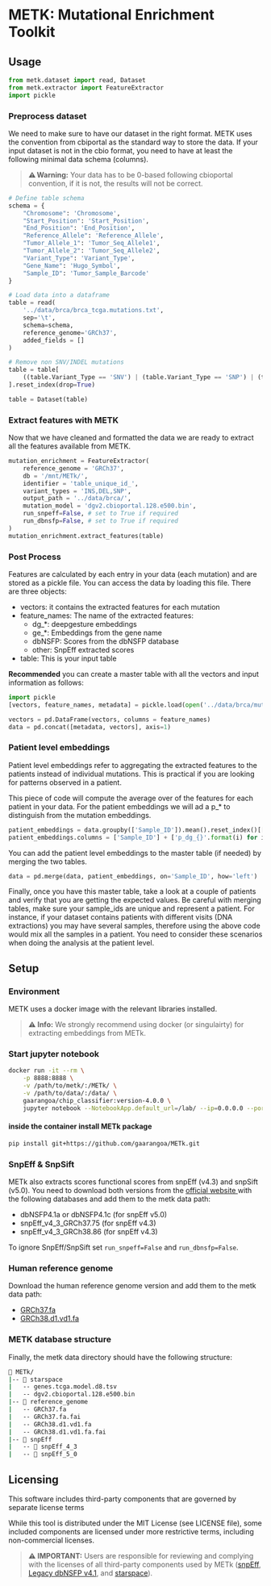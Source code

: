 # METK: Mutational Enrichment Toolkit

## Usage
```python
from metk.dataset import read, Dataset
from metk.extractor import FeatureExtractor
import pickle
```

### Preprocess dataset
We need to make sure to have our dataset in the right format. METK uses the convention from cbiportal as the standard way to store the data. If your input dataset is not in the cbio format, you need to have at least the following minimal data schema (columns). 

>**⚠️ Warning:** Your data has to be 0-based following cbioportal convention, if it is not, the results will not be correct. 

```python 
# Define table schema
schema = {
    "Chromosome": 'Chromosome',
    "Start_Position": 'Start_Position',
    "End_Position": 'End_Position',
    "Reference_Allele": 'Reference_Allele',
    "Tumor_Allele_1": 'Tumor_Seq_Allele1',
    "Tumor_Allele_2": 'Tumor_Seq_Allele2',
    "Variant_Type": 'Variant_Type',
    "Gene_Name": 'Hugo_Symbol',
    "Sample_ID": 'Tumor_Sample_Barcode'
}

# Load data into a dataframe
table = read(
    '../data/brca/brca_tcga.mutations.txt', 
    sep='\t', 
    schema=schema, 
    reference_genome='GRCh37',
    added_fields = []
)

# Remove non SNV/INDEL mutations
table = table[
    ((table.Variant_Type == 'SNV') | (table.Variant_Type == 'SNP') | (table.Variant_Type == 'DEL') | (table.Variant_Type == 'INS'))
].reset_index(drop=True)

table = Dataset(table)
```

### Extract features with METK
Now that  we have cleaned and formatted the data we are ready to extract all the features available from METK.

```python
mutation_enrichment = FeatureExtractor(
    reference_genome = 'GRCh37',
    db = '/mnt/METk/',
    identifier = 'table_unique_id_',
    variant_types = 'INS,DEL,SNP',
    output_path = '../data/brca/',
    mutation_model = 'dgv2.cbioportal.128.e500.bin',
    run_snpeff=False, # set to True if required
    run_dbnsfp=False, # set to True if required
)
mutation_enrichment.extract_features(table)
```

### Post Process 
Features are calculated by each entry in your data (each mutation) and are stored as a pickle file. You can access the 
data by loading this file. There are three objects: 

* vectors: it contains the extracted features for each mutation
* feature_names: The name of the extracted features: 
    * dg_*: deepgesture embeddings
    * ge_*: Embeddings from the gene name
    * dbNSFP: Scores from the dbNSFP database
    * other: SnpEff extracted scores
* table: This is your input table 

**Recommended** you can create a master table with all the vectors and input information as follows: 
```python
import pickle
[vectors, feature_names, metadata] = pickle.load(open('../data/brca/mutation_features.pk', 'rb'))

vectors = pd.DataFrame(vectors, columns = feature_names)
data = pd.concat([metadata, vectors], axis=1)
```

### Patient level embeddings
Patient level embeddings refer to aggregating the extracted features to the patients instead of individual mutations. This is practical if you are 
looking for patterns observed in a patient. 

This piece of code will compute the average over of the features for each patient in your data. For the patient embeddings we will ad a p_* to distinguish from the mutation embeddings. 

```python
patient_embeddings = data.groupby(['Sample_ID']).mean().reset_index()[['Sample_ID'] + feature_names]
patient_embeddings.columns = ['Sample_ID'] + ['p_dg_{}'.format(i) for i in feature_names]
```

You can add the patient level embeddings to the master table (if needed) by merging the two tables.

```python
data = pd.merge(data, patient_embeddings, on='Sample_ID', how='left')
```

Finally, once you have this master table, take a look at a couple of patients and verify that you are getting the expected values. Be careful with merging tables, make sure your sample_ids are unique and represent a patient. For instance, if your dataset contains patients with different visits (DNA extractions) you may have several samples, therefore using the above code would mix all the samples in a patient. You need to consider these scenarios when doing the analysis at the patient level. 

## Setup
### Environment 
METK uses a docker image with the relevant libraries installed. 
>**⚠️ Info:** We strongly recommend using docker (or singulairty) for extracting embeddings from METk.

### Start jupyter notebook 
```bash 
docker run -it --rm \
    -p 8888:8888 \
    -v /path/to/metk/:/METk/ \
    -v /path/to/data/:/data/ \
    gaarangoa/chip_classifier:version-4.0.0 \
    jupyter notebook --NotebookApp.default_url=/lab/ --ip=0.0.0.0 --port=8888 --allow-root
```

#### inside the container install METk package
```bash
pip install git+https://github.com/gaarangoa/METk.git
```

### SnpEff & SnpSift
METk also extracts scores functional scores from snpEff (v4.3) and snpSift (v5.0).
You need to download both versions from the <a href="https://pcingola.github.io/SnpEff/snpsift/introduction/#download-and-install" open=blank_> official website </a> with the following databases and add them to the metk data path: 
* dbNSFP4.1a or dbNSFP4.1c (for snpEff v5.0)
* snpEff_v4_3_GRCh37.75 (for snpEff v4.3)
* snpEff_v4_3_GRCh38.86 (for snpEff v4.3)

To ignore SnpEff/SnpSift set ```run_snpeff=False``` and ```run_dbnsfp=False```.

### Human reference genome
Download the human reference genome version and add them to the metk data path: 
* <a href="https://support.illumina.com/downloads/genome-fasta-files.html"> GRCh37.fa </a>
* <a href="https://gdc.cancer.gov/about-data/gdc-data-processing/gdc-reference-files"> GRCh38.d1.vd1.fa </a>

### METK database structure
Finally, the metk data directory should have the following structure: 
```bash
📁 METk/
|-- 📁 starspace
|   -- genes.tcga.model.d8.tsv
|   -- dgv2.cbioportal.128.e500.bin
|-- 📁 reference_genome
|   -- GRCh37.fa  
|   -- GRCh37.fa.fai  
|   -- GRCh38.d1.vd1.fa  
|   -- GRCh38.d1.vd1.fa.fai
|-- 📁 snpEff
|   -- 📁 snpEff_4_3
|   -- 📁 snpEff_5_0
```

## Licensing
This software includes third-party components that are governed by separate license terms

While this tool is distributed under the MIT License (see LICENSE file), some included components are licensed under more restrictive terms, including non-commercial licenses.

>**⚠️ IMPORTANT:** Users are responsible for reviewing and complying with the licenses of all third-party components used by METk (<a href="https://pcingola.github.io/SnpEff/snpsift/introduction/#download-and-install" open=blank_>snpEff</a>, <a href="https://www.dbnsfp.org/license">Legacy dbNSFP v4.1</a>, and <a href="https://ai.meta.com/tools/starspace/">starspace</a>).
